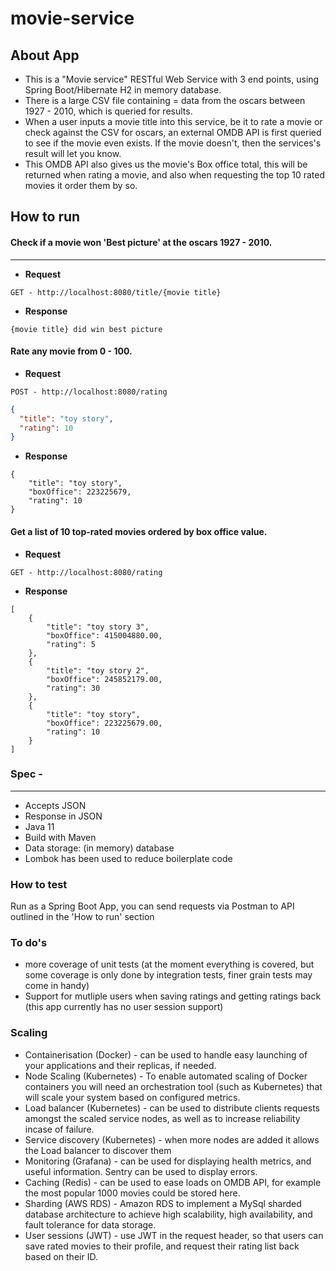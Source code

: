 # movie-service

## About App

* This is a "Movie service" RESTful Web Service with 3 end points, using Spring Boot/Hibernate H2 in memory database. 
* There is a large CSV file containing = data from the oscars between 1927 - 2010, which is queried for results. 
* When a user inputs a movie title into this service, be it to rate a movie or check against the CSV for oscars, an external OMDB API is first queried to see if the movie even exists. If the movie doesn't, then the services's result will let you know.
* This OMDB API also gives us the movie's Box office total, this will be returned when rating a movie, and also when requesting the top 10 rated movies it order them by so.


## How to run

#### Check if a movie won 'Best picture' at the oscars 1927 - 2010. 

------

* **Request** 
 
```
GET - http://localhost:8080/title/{movie title}
```

* **Response**
```
{movie title} did win best picture
 ```
#### Rate any movie from 0 - 100. 

* **Request** 
 
```
POST - http://localhost:8080/rating
```
```JSON
{
  "title": "toy story",
  "rating": 10
}
```
* **Response**
```
{
    "title": "toy story",
    "boxOffice": 223225679,
    "rating": 10
}
```

#### Get a list of 10 top-rated movies ordered by box office value.

* **Request** 
 
```
GET - http://localhost:8080/rating
```

* **Response**
```
[
    {
        "title": "toy story 3",
        "boxOffice": 415004880.00,
        "rating": 5
    },
    {
        "title": "toy story 2",
        "boxOffice": 245852179.00,
        "rating": 30
    },
    {
        "title": "toy story",
        "boxOffice": 223225679.00,
        "rating": 10
    }
]
```


### Spec -
------
* Accepts JSON 
* Response in JSON 
* Java 11
* Build with Maven
* Data storage: (in memory) database
* Lombok has been used to reduce boilerplate code

### How to test
Run as a Spring Boot App, you can send requests via Postman to API outlined in the 'How to run' section

### To do's
* more coverage of unit tests (at the moment everything is covered, but some coverage is only done by integration tests, finer grain tests may come in handy)
* Support for mutliple users when saving ratings and getting ratings back (this app currently has no user session support)


### Scaling


* Containerisation (Docker) - can be used to handle easy launching of your applications and their replicas, if needed. 
* Node Scaling (Kubernetes) - To enable automated scaling of Docker containers you will need an orchestration tool (such as Kubernetes) that will scale your system based on configured metrics. 
* Load balancer (Kubernetes) - can be used to distribute clients requests amongst the scaled service nodes, as well as to increase reliability incase of failure.
* Service discovery (Kubernetes) - when more nodes are added it allows the Load balancer to discover them
* Monitoring (Grafana) - can be used for displaying health metrics, and useful information. Sentry can be used to display errors.
* Caching (Redis) - can be used to ease loads on OMDB API, for example the most popular 1000 movies could be stored here. 
* Sharding (AWS RDS) - Amazon RDS to implement a MySql sharded database architecture to achieve high scalability, high availability, and fault tolerance for data storage. 
* User sessions (JWT) - use JWT in the request header, so that users can save rated movies to their profile, and request their rating list back based on their ID.





